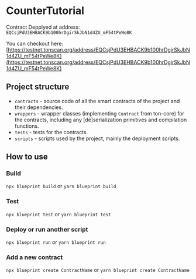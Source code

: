 # CounterTutorial
Contract Depplyed at address: `EQCsjPdU3EHBACK9b100hrDgirSkJbN1d4ZU_mF54tPeWe8K`

You can checkout here: [https://testnet.tonscan.org/address/EQCsjPdU3EHBACK9b100hrDgirSkJbN1d4ZU_mF54tPeWe8K](https://testnet.tonscan.org/address/EQCsjPdU3EHBACK9b100hrDgirSkJbN1d4ZU_mF54tPeWe8K)
## Project structure

-   `contracts` - source code of all the smart contracts of the project and their dependencies.
-   `wrappers` - wrapper classes (implementing `Contract` from ton-core) for the contracts, including any [de]serialization primitives and compilation functions.
-   `tests` - tests for the contracts.
-   `scripts` - scripts used by the project, mainly the deployment scripts.

## How to use

### Build

`npx blueprint build` or `yarn blueprint build`

### Test

`npx blueprint test` or `yarn blueprint test`

### Deploy or run another script

`npx blueprint run` or `yarn blueprint run`

### Add a new contract

`npx blueprint create ContractName` or `yarn blueprint create ContractName`
